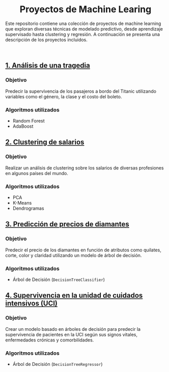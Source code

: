 <div align="center">

# Proyectos de Machine Learing

</div>


Este repositorio contiene una colección de proyectos de machine learning que exploran diversas técnicas de modelado predictivo, desde aprendizaje supervisado hasta clustering y regresión. A continuación se presenta una descripción de los proyectos incluidos.

<div>
  <br>
</div>

## [1. Análisis de una tragedia](Analisis_de_una_tragedia/RF_Adaboost_Titanic.ipynb)


### Objetivo

Predecir la supervivencia de los pasajeros a bordo del Titanic utilizando variables como el género, la clase y el costo del boleto.

### Algoritmos utilizados

* Random Forest
* AdaBoost


## [2. Clustering de salarios](Clustering/Modelos_de_clustering.ipynb)

### Objetivo

Realizar un análisis de clustering sobre los salarios de diversas profesiones en algunos países del mundo.

### Algoritmos utilizados
* PCA
* K-Means
* Dendrogramas

## [3. Predicción de precios de diamantes](Prediccion_de_precios/Prediccion_de_precios.ipynb)

### Objetivo

Predecir el precio de los diamantes en función de atributos como quilates, corte, color y claridad utilizando un modelo de árbol de decisión.

### Algoritmos utilizados

* Árbol de Decisión (`DecisionTreeClassifier`)
  
## [4. Supervivencia en la unidad de cuidados intensivos (UCI)](Supervivencia_en_UCI/Supervivencia_UCI.ipynb)

### Objetivo

Crear un modelo basado en árboles de decisión para predecir la supervivencia de pacientes en la UCI según sus signos vitales, enfermedades crónicas y comorbilidades.

### Algoritmos utilizados

* Árbol de Decisión (`DecisionTreeRegressor`)

